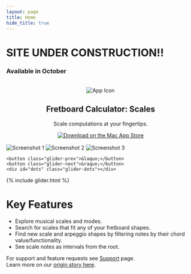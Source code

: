 ```yaml
---
layout: page
title: Home
hide_title: true
---
```


# SITE UNDER CONSTRUCTION!!
### Available in October


<section id="hero" style="text-align:center; padding:1rem;">
  <img src="{{ '/assets/images/Icon_full_medium_size.png' | relative_url }}" alt="App Icon" class="half-screen-img" >
  <h1>Fretboard Calculator: Scales</h1>
  <p>Scale computations at your fingertips.</p>

<a href="https://apps.apple.com/app/idYOUR_APP_ID">
  <img src="{{ '/assets/images/Download_on_Mac_App_Store/Black_lockup/SVG/Download_on_the_Mac_App_Store_Badge_US-UK_RGB_blk_092917.svg' | relative_url }}"
       alt="Download on the Mac App Store">
</a>


</section>



<section id="screenshots" style="padding:0;">
  <div class="glider-contain">
    <div class="glider">
      <img src="{{ '/assets/images/screenshot1.png' | relative_url }}" alt="Screenshot 1">
      <img src="{{ '/assets/images/screenshot2.png' | relative_url }}" alt="Screenshot 2">
      <img src="{{ '/assets/images/screenshot3.png' | relative_url }}" alt="Screenshot 3">
      <!-- Add more screenshots as needed -->
    </div>

    <button class="glider-prev">&laquo;</button>
    <button class="glider-next">&raquo;</button>
    <div id="dots" class="glider-dots"></div>
  </div>
</section>


{% include glider.html %}


# Key Features
- Explore musical scales and modes.
- Search for scales that fit any of your fretboard shapes.
- Find new scale and arpeggio shapes by filtering notes by their chord value/functionality.
- See scale notes as intervals from the root.


For support and feature requests see [Support](/portfolio/support) page.
<br>
Learn more on our [origin story here](/about).

